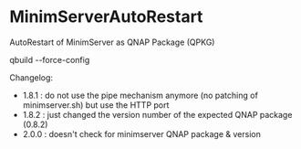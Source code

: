 MinimServerAutoRestart
======================

AutoRestart of MinimServer as QNAP Package (QPKG)

qbuild --force-config

Changelog:
- 1.8.1 : do not use the pipe mechanism anymore (no patching of minimserver.sh) but use the HTTP port
- 1.8.2 : just changed the version number of the expected QNAP package (0.8.2)
- 2.0.0 : doesn't check for minimserver QNAP package & version
